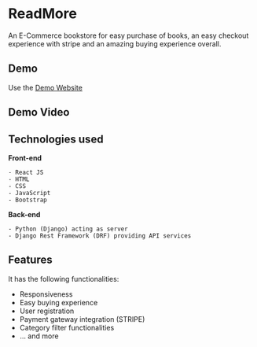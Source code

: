 # ReadMore

An E-Commerce bookstore for easy purchase of books, an easy checkout experience with stripe and an amazing buying experience overall.

## Demo

Use the [Demo Website](https://tomiwajoseph.pythonanywhere.com)

## Demo Video

<!-- coming soon -->

## Technologies used

**Front-end**

```
- React JS
- HTML
- CSS
- JavaScript
- Bootstrap
```

**Back-end**

```
- Python (Django) acting as server
- Django Rest Framework (DRF) providing API services
```

## Features

It has the following functionalities:

- Responsiveness
- Easy buying experience
- User registration
- Payment gateway integration (STRIPE)
- Category filter functionalities
- ... and more
